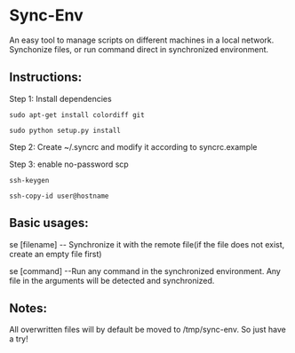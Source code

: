 # Sync-Env

An easy tool to manage scripts on different machines in a local network. Synchonize files, or run command direct in synchronized environment.

## Instructions:

Step 1: Install dependencies

    sudo apt-get install colordiff git

    sudo python setup.py install

Step 2: Create ~/.syncrc and modify it according to syncrc.example

Step 3: enable no-password scp 

    ssh-keygen 

    ssh-copy-id user@hostname

## Basic usages:

se [filename] -- Synchronize it with the remote file(if the file does not exist, create an empty file first)

se [command] --Run any command in the synchronized environment. Any file in the arguments will be detected and synchronized.

## Notes:

All overwritten files will by default be moved to /tmp/sync-env. So just have a try!
